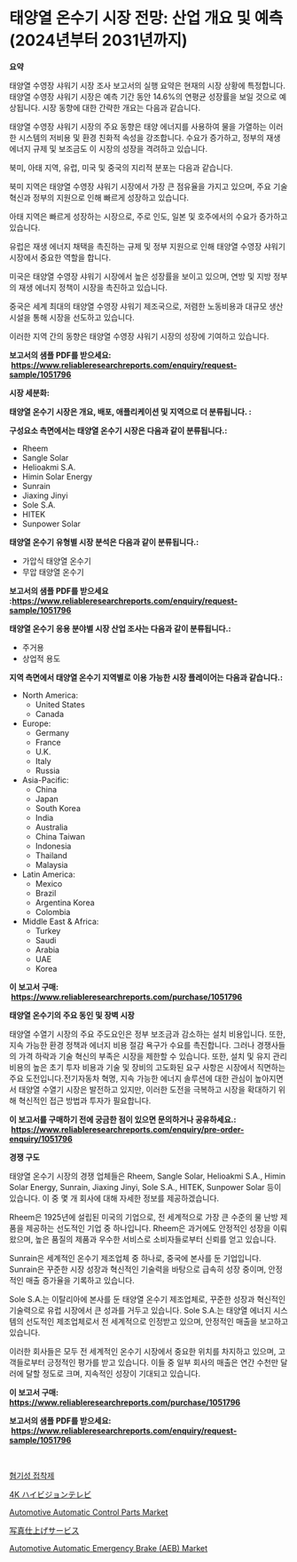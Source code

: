 <p><h1>태양열 온수기 시장 전망: 산업 개요 및 예측 (2024년부터 2031년까지)</h1></p><p><strong>요약</strong></p>
<p><p>태양열 수영장 샤워기 시장 조사 보고서의 실행 요약은 현재의 시장 상황에 특정합니다. 태양열 수영장 샤워기 시장은 예측 기간 동안 14.6%의 연평균 성장률을 보일 것으로 예상됩니다. 시장 동향에 대한 간략한 개요는 다음과 같습니다.</p><p>태양열 수영장 샤워기 시장의 주요 동향은 태양 에너지를 사용하여 물을 가열하는 이러한 시스템의 저비용 및 환경 친화적 속성을 강조합니다. 수요가 증가하고, 정부의 재생 에너지 규제 및 보조금도 이 시장의 성장을 격려하고 있습니다.</p><p>북미, 아태 지역, 유럽, 미국 및 중국의 지리적 분포는 다음과 같습니다.</p><p>북미 지역은 태양열 수영장 샤워기 시장에서 가장 큰 점유율을 가지고 있으며, 주요 기술 혁신과 정부의 지원으로 인해 빠르게 성장하고 있습니다.</p><p>아태 지역은 빠르게 성장하는 시장으로, 주로 인도, 일본 및 호주에서의 수요가 증가하고 있습니다.</p><p>유럽은 재생 에너지 채택을 촉진하는 규제 및 정부 지원으로 인해 태양열 수영장 샤워기 시장에서 중요한 역할을 합니다.</p><p>미국은 태양열 수영장 샤워기 시장에서 높은 성장률을 보이고 있으며, 연방 및 지방 정부의 재생 에너지 정책이 시장을 촉진하고 있습니다.</p><p>중국은 세계 최대의 태양열 수영장 샤워기 제조국으로, 저렴한 노동비용과 대규모 생산 시설을 통해 시장을 선도하고 있습니다.</p><p>이러한 지역 간의 동향은 태양열 수영장 샤워기 시장의 성장에 기여하고 있습니다.</p></p>
<p><strong>보고서의 샘플 PDF를 받으세요: &nbsp;<a href="https://www.reliableresearchreports.com/enquiry/request-sample/1051796">https://www.reliableresearchreports.com/enquiry/request-sample/1051796</a></strong></p>
<p><strong>시장 세분화:</strong></p>
<p><strong> 태양열 온수기 시장은 개요, 배포, 애플리케이션 및 지역으로 더 분류됩니다. :</strong></p>
<p><strong>구성요소 측면에서는 태양열 온수기 시장은 다음과 같이 분류됩니다.:</strong></p>
<p><ul><li>Rheem</li><li>Sangle Solar</li><li>Helioakmi S.A.</li><li>Himin Solar Energy</li><li>Sunrain</li><li>Jiaxing Jinyi</li><li>Sole S.A.</li><li>HITEK</li><li>Sunpower Solar</li></ul></p>
<p><strong> 태양열 온수기 유형별 시장 분석은 다음과 같이 분류됩니다.:</strong></p>
<p><ul><li>가압식 태양열 온수기</li><li>무압 태양열 온수기</li></ul></p>
<p><strong>보고서의 샘플 PDF를 받으세요 :<a href="https://www.reliableresearchreports.com/enquiry/request-sample/1051796">https://www.reliableresearchreports.com/enquiry/request-sample/1051796</a></strong></p>
<p><strong> 태양열 온수기 응용 분야별 시장 산업 조사는 다음과 같이 분류됩니다.:</strong></p>
<p><ul><li>주거용</li><li>상업적 용도</li></ul></p>
<p><strong>지역 측면에서 태양열 온수기 지역별로 이용 가능한 시장 플레이어는 다음과 같습니다.:</strong></p>
<p><ul>
    <li>
        North America:
        <ul>
            <li>United States</li>
            <li>Canada</li>
        </ul>
    </li>
    <li>
        Europe:
        <ul>
            <li>Germany</li>
            <li>France</li>
            <li>U.K.</li>
            <li>Italy</li>
            <li>Russia</li>
        </ul>
    </li>
    <li>
        Asia-Pacific:
        <ul>
            <li>China</li>
            <li>Japan</li>
            <li>South Korea</li>
            <li>India</li>
            <li>Australia</li>
            <li>China Taiwan</li>
            <li>Indonesia</li>
            <li>Thailand</li>
            <li>Malaysia</li>
        </ul>
    </li>
    <li>
        Latin America:
        <ul>
            <li>Mexico</li>
            <li>Brazil</li>
            <li>Argentina Korea</li>
            <li>Colombia</li>
        </ul>
    </li>
    <li>
        Middle East & Africa:
        <ul>
            <li>Turkey</li>
            <li>Saudi</li>
            <li>Arabia</li>
            <li>UAE</li>
            <li>Korea</li>
        </ul>
    </li>
    </ul></p>
<p><strong>이 보고서 구매: &nbsp;<a href="https://www.reliableresearchreports.com/purchase/1051796">https://www.reliableresearchreports.com/purchase/1051796</a></strong></p>
<p><strong>태양열 온수기의 주요 동인 및 장벽 시장</strong></p>
<p><p>태양열 수열기 시장의 주요 주도요인은 정부 보조금과 감소하는 설치 비용입니다. 또한, 지속 가능한 환경 정책과 에너지 비용 절감 욕구가 수요를 촉진합니다. 그러나 경쟁사들의 가격 하락과 기술 혁신의 부족은 시장을 제한할 수 있습니다. 또한, 설치 및 유지 관리 비용의 높은 초기 투자 비용과 기술 및 장비의 고도화된 요구 사항은 시장에서 직면하는 주요 도전입니다.전기자동차 혁명, 지속 가능한 에너지 솔루션에 대한 관심이 높아지면서 태양열 수열기 시장은 발전하고 있지만, 이러한 도전을 극복하고 시장을 확대하기 위해 혁신적인 접근 방법과 투자가 필요합니다.</p></p>
<p><strong>이 보고서를 구매하기 전에 궁금한 점이 있으면 문의하거나 공유하세요.: &nbsp;<a href="https://www.reliableresearchreports.com/enquiry/pre-order-enquiry/1051796">https://www.reliableresearchreports.com/enquiry/pre-order-enquiry/1051796</a></strong></p>
<p><strong>경쟁 구도</strong></p>
<p><p>태양열 온수기 시장의 경쟁 업체들은 Rheem, Sangle Solar, Helioakmi S.A., Himin Solar Energy, Sunrain, Jiaxing Jinyi, Sole S.A., HITEK, Sunpower Solar 등이 있습니다. 이 중 몇 개 회사에 대해 자세한 정보를 제공하겠습니다.</p><p>Rheem은 1925년에 설립된 미국의 기업으로, 전 세계적으로 가장 큰 수준의 물 난방 제품을 제공하는 선도적인 기업 중 하나입니다. Rheem은 과거에도 안정적인 성장을 이뤄왔으며, 높은 품질의 제품과 우수한 서비스로 소비자들로부터 신뢰를 얻고 있습니다.</p><p>Sunrain은 세계적인 온수기 제조업체 중 하나로, 중국에 본사를 둔 기업입니다. Sunrain은 꾸준한 시장 성장과 혁신적인 기술력을 바탕으로 급속히 성장 중이며, 안정적인 매출 증가율을 기록하고 있습니다.</p><p>Sole S.A.는 이탈리아에 본사를 둔 태양열 온수기 제조업체로, 꾸준한 성장과 혁신적인 기술력으로 유럽 시장에서 큰 성과를 거두고 있습니다. Sole S.A.는 태양열 에너지 시스템의 선도적인 제조업체로서 전 세계적으로 인정받고 있으며, 안정적인 매출을 보고하고 있습니다.</p><p>이러한 회사들은 모두 전 세계적인 온수기 시장에서 중요한 위치를 차지하고 있으며, 고객들로부터 긍정적인 평가를 받고 있습니다. 이들 중 일부 회사의 매출은 연간 수천만 달러에 달할 정도로 크며, 지속적인 성장이 기대되고 있습니다.</p></p>
<p><strong>이 보고서 구매: &nbsp; <a href="https://www.reliableresearchreports.com/purchase/1051796">https://www.reliableresearchreports.com/purchase/1051796</a></strong></p>
<p><strong>보고서의 샘플 PDF를 받으세요: &nbsp;<a href="https://www.reliableresearchreports.com/enquiry/request-sample/1051796">https://www.reliableresearchreports.com/enquiry/request-sample/1051796</a></strong><strong></strong></p>
<p>&nbsp;</p>
<p><p><a href="https://medium.com/@emmettsaynford43546/%ED%8F%90%EC%82%B0%EC%86%8C-%EC%A0%91%EC%B0%A9%EC%A0%9C-%EC%8B%9C%EC%9E%A5-%EC%8B%9C%EC%9E%A5-cagr-%EC%8B%9C%EC%9E%A5-%ED%8A%B8%EB%A0%8C%EB%93%9C-%EB%B0%8F-%EC%84%B1%EC%9E%A5-%EC%A0%84%EB%9E%B5%EC%97%90-%EB%8C%80%ED%95%9C-%ED%86%B5%EC%B0%B0%EB%A0%A5-d8c8ac800c5d">혐기성 접착제</a></p><p><a href="https://medium.com/@kelscdowell78456/2024%E5%B9%B4%E3%81%8B%E3%82%892031%E5%B9%B4%E3%81%BE%E3%81%A7%E3%81%AE%E6%9C%9F%E9%96%93%E3%81%AB%E4%BA%88%E6%B8%AC%E3%81%95%E3%82%8C%E3%82%8B4k-uhd%E3%83%86%E3%83%AC%E3%83%93%E3%81%AE%E5%B8%82%E5%A0%B4%E5%8B%95%E5%90%91%E3%81%A8%E5%B8%82%E5%A0%B4%E5%88%86%E6%9E%90-8b71b02a13e3">4K ハイビジョンテレビ</a></p><p><a href="https://issuu.com/reportprime-2/docs/automotive-automatic-control-parts-market-size-203">Automotive Automatic Control Parts Market</a></p><p><a href="https://medium.com/@novastamm2023/%E5%86%99%E7%9C%9F%E4%BB%95%E4%B8%8A%E3%81%92%E3%82%B5%E3%83%BC%E3%83%93%E3%82%B9%E5%B8%82%E5%A0%B4%E3%82%B7%E3%82%A7%E3%82%A2%E3%81%AE%E9%80%B2%E5%8C%96%E3%81%A8%E5%B8%82%E5%A0%B4%E6%88%90%E9%95%B7%E5%8B%95%E5%90%912024%E5%B9%B4%E3%81%8B%E3%82%892031%E5%B9%B4-e7a64019f9a0">写真仕上げサービス</a></p><p><a href="https://issuu.com/reportprime-2/docs/automotive-automatic-emergency-brake-aeb-market-si">Automotive Automatic Emergency Brake (AEB) Market</a></p></p>